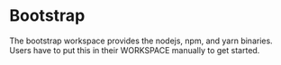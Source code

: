 # Bootstrap

The bootstrap workspace provides the nodejs, npm, and yarn binaries.
Users have to put this in their WORKSPACE manually to get started.
